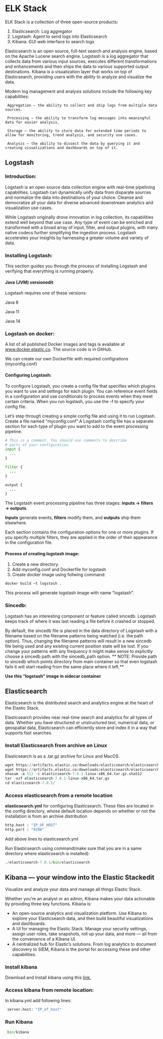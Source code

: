 # ELK Stack
ELK Stack is a collection of three open-source products:
   1. Elasticsearch: Log aggregator 
   2. Logstash: Agent to send logs into Elasticsearch 
   3. Kibana: GUI web interface to search logs 

Elasticsearch is an open source, full-text search and analysis engine, based on the Apache Lucene search engine. Logstash is a log aggregator that collects data from various input sources, executes different transformations and enhancements and then ships the data to various supported output destinations. Kibana is a visualization layer that works on top of Elasticsearch, providing users with the ability to analyze and visualize the data.   

Modern log management and analysis solutions include the following key capabilities: 

     Aggregation – the ability to collect and ship logs from multiple data sources. 

     Processing – the ability to transform log messages into meaningful data for easier analysis. 

     Storage – the ability to store data for extended time periods to allow for monitoring, trend analysis, and security use cases. 

     Analysis – the ability to dissect the data by querying it and creating visualizations and dashboards on top of it. 
 
 ## Logstash  
 ### Introduction: 
 Logstash is an open source data collection engine with real-time pipelining capabilities. Logstash can dynamically unify data from disparate sources and normalize the data into destinations of your choice. Cleanse and democratize all your data for diverse advanced downstream analytics and visualization use cases. 

While Logstash originally drove innovation in log collection, its capabilities extend well beyond that use case. Any type of event can be enriched and transformed with a broad array of input, filter, and output plugins, with many native codecs further simplifying the ingestion process. Logstash accelerates your insights by harnessing a greater volume and variety of data. 

 ### Installing Logstash: 
 This section guides you through the process of installing Logstash and verifying that everything is running properly. 
 #### Java (JVM) versionedit 

Logstash requires one of these versions: 
  
  Java 8 
  
  Java 11 
  
  Java 14 

### Logstash on docker: 
A list of all published Docker images and tags is available at www.docker.elastic.co. The source code is in GitHub. 

We can create our own Dockerfile with required configrations (myconfig.conf)
#### Configuring Logstash:
To configure Logstash, you create a config file that specifies which plugins you want to use and settings for each plugin. You can reference event fields in a configuration and use conditionals to process events when they meet certain criteria. When you run logstash, you use the -f to specify your config file. 

Let’s step through creating a simple config file and using it to run Logstash. Create a file named "myconfig.conf".A Logstash config file has a separate section for each type of plugin you want to add to the event processing pipeline. 
```python
# This is a comment. You should use comments to describe
# parts of your configuration.
input {
  ...
}

filter {
  ...
}

output {
  ...
}
```
The Logstash event processing pipeline has three stages: **inputs → filters → outputs**. 

**Inputs** generate events, **filters** modify them, and **outputs** ship them elsewhere. 

Each section contains the configuration options for one or more plugins. If you specify multiple filters, they are applied in the order of their appearance in the configuration file. 

#### Process of creating logstash image: 
   1. Create a new directory. 
   2. Add myconfig.conf and Dockerfile for logstash 
   3. Create docker image using follwing command:
   ```python
docker build –t logstash . 
```
This process will generate logstash image with name "logstash".

### Sincedb:
Logstash has an interesting component or feature called sincedb. Logstash keeps track of where it was last reading a file before it crashed or stopped.

By default, the sincedb file is placed in the data directory of Logstash with a filename based on the filename patterns being watched (i.e. the path option). Thus, changing the filename patterns will result in a new sincedb file being used and any existing current position state will be lost. If you change your patterns with any frequency it might make sense to explicitly choose a sincedb path with the sincedb_path option.
** NOTE: Provide path to sincedb which points directory from main container so that even logstash fails it will start reading from the same place where it left.**

**Use this “logstash” image in sidecar container** 
## Elasticsearch
Elasticsearch is the distributed search and analytics engine at the heart of the Elastic Stack. 

Elasticsearch provides near real-time search and analytics for all types of data. Whether you have structured or unstructured text, numerical data, or geospatial data, Elasticsearch can efficiently store and index it in a way that supports fast searches. 

### Install Elasticsearch from archive on Linux 

Elasticsearch is as a .tar.gz archive for Linux and MacOS.
 ```python
wget https://artifacts.elastic.co/downloads/elasticsearch/elasticsearch-7.8.1-linux-x86_64.tar.gz
wget https://artifacts.elastic.co/downloads/elasticsearch/elasticsearch-7.8.1-linux-x86_64.tar.gz.sha512
shasum -a 512 -c elasticsearch-7.8.1-linux-x86_64.tar.gz.sha512 
tar -xzf elasticsearch-7.8.1-linux-x86_64.tar.gz
cd elasticsearch-7.8.1/ 
```
### Access elasticsearch from a remote location
**elasticsearch.yml** for configuring Elasticsearch. These files are located in the config directory, whose default location depends on whether or not the installation is from an archive distribution 
 ```python
 http.host : "IP_OF_HOST"
 http.port : "9200"
```
Add above lines to elasticsearch.yml

Run Elasticsearch using command(make sure that you are in a same directory where elasticsearch is installed):
 ```python
 ./elasticsearch-7.8.1/bin/elasticsearch
```
## Kibana — your window into the Elastic Stackedit
Visualize and analyze your data and manage all things Elastic Stack.

Whether you’re an analyst or an admin, Kibana makes your data actionable by providing three key functions. Kibana is:

- An open-source analytics and visualization platform. Use Kibana to explore your Elasticsearch data, and then build beautiful visualizations and dashboards.
- A UI for managing the Elastic Stack. Manage your security settings, assign user roles, take snapshots, roll up your data, and more — all from the convenience of a Kibana UI.
- A centralized hub for Elastic’s solutions. From log analytics to document discovery to SIEM, Kibana is the portal for accessing these and other capabilities.
### Install kibana
Download and Install kibana using this [link.](https://www.elastic.co/guide/en/kibana/current/setup.html)

### Access kibana from remote location:
In kibana.yml add following lines:
```python
 server.host: "IP_of_host"
```
### Run Kibana
```python
 bin/kibana
```


